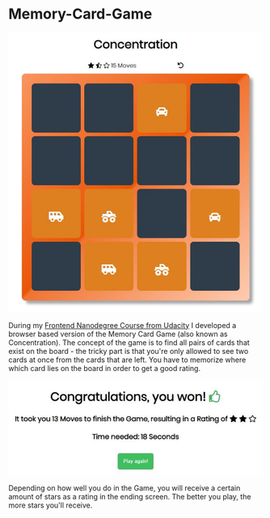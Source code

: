 # Memory-Card-Game

<img src="images/example_game.JPG">

During my [Frontend Nanodegree Course from Udacity](https://eu.udacity.com/course/front-end-web-developer-nanodegree--nd001?gclid=EAIaIQobChMIqs2G_rWq3wIVA8AYCh1nPg4mEAAYASAAEgLGYPD_BwE)
I developed a browser based version of the Memory Card Game (also known as
Concentration). The concept of the game is to find all pairs of cards that
exist on the board - the tricky part is that you're only allowed to see two
cards at once from the cards that are left. You have to memorize where which card lies
on the board in order to get a good rating.  

<img src="images/endscreen.JPG">  

Depending on how well you do in the Game, you will receive a certain amount of stars as a
rating in the ending screen. The better you play, the more stars you'll receive.